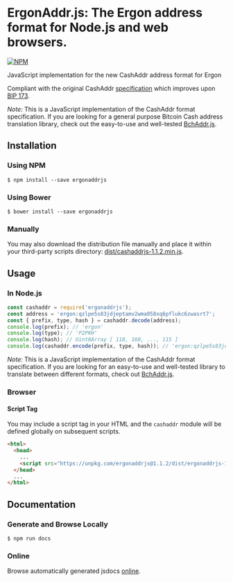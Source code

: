 # ErgonAddr.js: The Ergon address format for Node.js and web browsers.


[![NPM](https://nodei.co/npm/ergonaddrjs.png?downloads=true)](https://nodei.co/npm/ergonaddrjs/)

JavaScript implementation for the new CashAddr address format for Ergon

Compliant with the original CashAddr [specification](https://github.com/bitcoincashorg/bitcoincash.org/blob/master/spec/cashaddr.md) which improves upon [BIP 173](https://github.com/bitcoin/bips/blob/master/bip-0173.mediawiki).

*Note:* This is a JavaScript implementation of the CashAddr format specification. If you are looking for a general purpose Bitcoin Cash address translation library, check out the easy-to-use and well-tested [BchAddr.js](https://github.com/ealmansi/bchaddrjs).

## Installation

### Using NPM

```bsh
$ npm install --save ergonaddrjs
```

### Using Bower

```bsh
$ bower install --save ergonaddrjs
```

### Manually

You may also download the distribution file manually and place it within your third-party scripts directory: [dist/cashaddrjs-1.1.2.min.js](https://unpkg.com/cashaddrjs@1.1.2/dist/cashaddrjs-1.1.2.min.js).

## Usage

### In Node.js

```javascript
const cashaddr = require('ergonaddrjs');
const address = 'ergon:qzlpe5s83jdjeptamv2wma058xq6pflukc6zwasrt7';
const { prefix, type, hash } = cashaddr.decode(address);
console.log(prefix); // 'ergon'
console.log(type); // 'P2PKH'
console.log(hash); // Uint8Array [ 118, 160, ..., 115 ]
console.log(cashaddr.encode(prefix, type, hash)); // 'ergon:qzlpe5s83jdjeptamv2wma058xq6pflukc6zwasrt7'
```

*Note:* This is a JavaScript implementation of the CashAddr format specification. If you are looking for an easy-to-use and well-tested library to translate between different formats, check out [BchAddr.js](https://github.com/ealmansi/bchaddrjs).

### Browser

#### Script Tag

You may include a script tag in your HTML and the `cashaddr` module will be defined globally on subsequent scripts.

```html
<html>
  <head>
    ...
    <script src="https://unpkg.com/ergonaddrjs@1.1.2/dist/ergonaddrjs-1.1.2.min.js"></script>
  </head>
  ...
</html>
```

## Documentation

### Generate and Browse Locally

```bsh
$ npm run docs
```

### Online

Browse automatically generated jsdocs [online](https://emilio.almansi.me/cashaddrjs/module-cashaddr.html).
